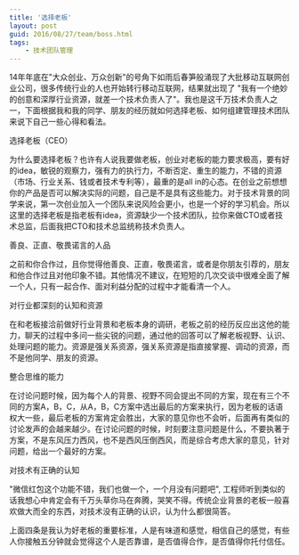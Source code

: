 ```yaml
---
title: '选择老板'
layout: post
guid: 2016/08/27/team/boss.html
tags:
    - 技术团队管理
---
```


14年年底在"大众创业、万众创新"的号角下如雨后春笋般涌现了大批移动互联网创业公司，很多传统行业的人也开始转行移动互联网，结果就出现了 "我有一个绝妙的创意和深厚行业资源，就差一个技术负责人了"。我也是这千万技术负责人之一，下面根据我和我的同学、朋友的经历就如何选择老板、如何组建管理技术团队来说下自己一些心得和看法。

选择老板（CEO）

为什么要选择老板？也许有人说我要做老板，创业对老板的能力要求极高，要有好的idea，敏锐的观察力，强有力的执行力，不断否定、重生的能力，不错的资源（市场、行业关系、钱或者技术专利等），最重的是all in的心态。在创业之前想想你的产品是否可以解决实际的问题，自己是不是具有这些能力。对于技术背景的同学来说，第一次创业加入一个团队来说风险会更小，也是一个好的学习机会。所以这里的选择老板是指老板有idea，资源缺少一个技术团队，拉你来做CTO或者技术总监，后面我把CTO和技术总监统称技术负责人。

善良、正直、敬畏诺言的人品

之前和你合作过，且你觉得他善良、正直，敬畏诺言，或者是你朋友引荐的，朋友和他合作过且对他印象不错。其他情况不建议，在短短的几次交谈中很难全面了解一个人，只有一起合作、面对利益分配的过程中才能看清一个人。


对行业都深刻的认知和资源

在和老板接洽前做好行业背景和老板本身的调研，老板之前的经历反应出这他的能力，聊天的过程中多问一些尖锐的问题，通过他的回答可以了解老板视野、认识、处理问题的能力。资源是强关系资源，强关系资源是指直接掌握、调动的资源，而不是他同学、朋友的资源。

整合思维的能力

在讨论问题时候，因为每个人的背景、视野不同会提出不同的方案，现在有三个不同的方案A，B，C，从A，B，C方案中选出最后的方案来执行，因为老板的话语权大一些，最后老板的方案肯定会胜出，大家的意见你也不会听，后面再有类似的讨论发声的会越来越少。在讨论问题的时候，时刻要注意问题是什么，不要执著于方案，不是东风压力西风，也不是西风压倒西风，而是综合考虑大家的意见，针对问题，给出一个最好的方案。


对技术有正确的认知

"微信红包这个功能不错，我们也做一个，一个月没有问题吧", 工程师听到类似的话我想心中肯定会有千万头草你马在奔腾，哭笑不得。传统企业背景的老板一般喜欢做大而全的东西，对技术没有正确的认识，认为什么都很简答。



上面四条是我认为好老板的重要标准，人是有味道和感觉，相信自己的感觉，有些人你接触五分钟就会觉得这个人是否靠谱，是否值得合作，是否值得你托付信任。


